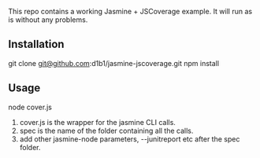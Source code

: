 This repo contains a working Jasmine + JSCoverage example. It will run as is without any problems. 

## Installation

   git clone git@github.com:d1b1/jasmine-jscoverage.git
   npm install

## Usage

node cover.js <jasmine-node spec>

1. cover.js is the wrapper for the jasmine CLI calls.
2. spec is the name of the folder containing all the calls.
2. add other jasmine-node parameters, --junitreport etc after the spec folder.